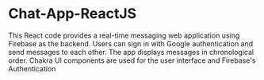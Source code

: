 # Chat-App-ReactJS
This React code provides a real-time messaging web application using Firebase as the backend. Users can sign in with Google authentication and send messages to each other. The app displays messages in chronological order. Chakra UI components are used for the user interface and Firebase's Authentication 
